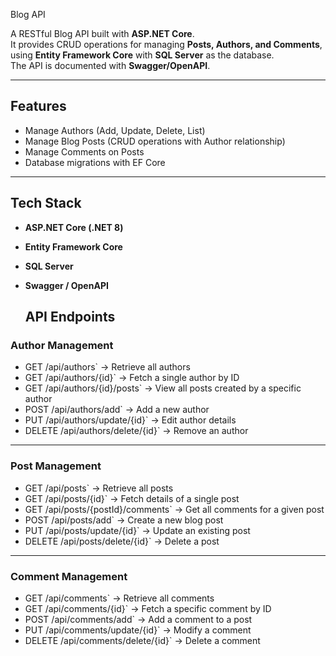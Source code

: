 Blog API

A RESTful Blog API built with **ASP.NET Core**.  
It provides CRUD operations for managing **Posts, Authors, and Comments**, using **Entity Framework Core** with **SQL Server** as the database.  
The API is documented with **Swagger/OpenAPI**.

---

##  Features
-  Manage Authors (Add, Update, Delete, List)  
-  Manage Blog Posts (CRUD operations with Author relationship)  
-  Manage Comments on Posts  
-  Database migrations with EF Core  
   

---

## Tech Stack
- **ASP.NET Core (.NET 8)**
- **Entity Framework Core**
- **SQL Server** 
- **Swagger / OpenAPI**

  ##  API Endpoints

###  Author Management
- GET /api/authors` → Retrieve all authors  
- GET /api/authors/{id}` → Fetch a single author by ID  
- GET /api/authors/{id}/posts` → View all posts created by a specific author  
- POST /api/authors/add` → Add a new author  
- PUT /api/authors/update/{id}` → Edit author details  
- DELETE /api/authors/delete/{id}` → Remove an author  

---

###  Post Management
- GET /api/posts` → Retrieve all posts  
- GET /api/posts/{id}` → Fetch details of a single post  
- GET /api/posts/{postId}/comments` → Get all comments for a given post  
- POST /api/posts/add` → Create a new blog post  
- PUT /api/posts/update/{id}` → Update an existing post  
- DELETE /api/posts/delete/{id}` → Delete a post  

---

###  Comment Management
- GET /api/comments` → Retrieve all comments  
- GET /api/comments/{id}` → Fetch a specific comment by ID  
- POST /api/comments/add` → Add a comment to a post  
- PUT /api/comments/update/{id}` → Modify a comment  
- DELETE /api/comments/delete/{id}` → Delete a comment  
